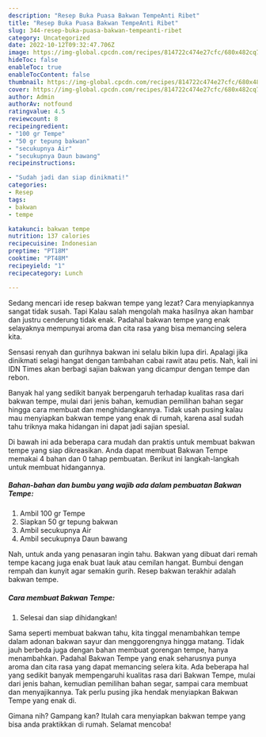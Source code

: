 ```yaml
---
description: "Resep Buka Puasa Bakwan TempeAnti Ribet"
title: "Resep Buka Puasa Bakwan TempeAnti Ribet"
slug: 344-resep-buka-puasa-bakwan-tempeanti-ribet
category: Uncategorized
date: 2022-10-12T09:32:47.706Z
image: https://img-global.cpcdn.com/recipes/814722c474e27cfc/680x482cq70/bakwan-tempe-foto-resep-utama.jpg
hideToc: false
enableToc: true
enableTocContent: false
thumbnail: https://img-global.cpcdn.com/recipes/814722c474e27cfc/680x482cq70/bakwan-tempe-foto-resep-utama.jpg
cover: https://img-global.cpcdn.com/recipes/814722c474e27cfc/680x482cq70/bakwan-tempe-foto-resep-utama.jpg
author: Admin
authorAv: notfound
ratingvalue: 4.5
reviewcount: 8
recipeingredient:
- "100 gr Tempe"
- "50 gr tepung bakwan"
- "secukupnya Air"
- "secukupnya Daun bawang"
recipeinstructions:

- "Sudah jadi dan siap dinikmati!"
categories:
- Resep
tags:
- bakwan
- tempe

katakunci: bakwan tempe 
nutrition: 137 calories
recipecuisine: Indonesian
preptime: "PT18M"
cooktime: "PT48M"
recipeyield: "1"
recipecategory: Lunch

---
```



Sedang mencari ide resep bakwan tempe yang lezat? Cara menyiapkannya sangat tidak susah. Tapi Kalau salah mengolah maka hasilnya akan hambar dan justru cenderung tidak enak. Padahal bakwan tempe yang enak selayaknya mempunyai aroma dan cita rasa yang bisa memancing selera kita.


Sensasi renyah dan gurihnya bakwan ini selalu bikin lupa diri. Apalagi jika dinikmati selagi hangat dengan tambahan cabai rawit atau petis. Nah, kali ini IDN Times akan berbagi sajian bakwan yang dicampur dengan tempe dan rebon.

Banyak hal yang sedikit banyak berpengaruh terhadap kualitas rasa dari bakwan tempe, mulai dari jenis bahan, kemudian pemilihan bahan segar hingga cara membuat dan menghidangkannya. Tidak usah pusing kalau mau menyiapkan bakwan tempe yang enak di rumah, karena asal sudah tahu triknya maka hidangan ini dapat jadi sajian spesial.


Di bawah ini ada beberapa cara mudah dan praktis untuk membuat bakwan tempe yang siap dikreasikan. Anda dapat membuat Bakwan Tempe memakai 4 bahan dan 0 tahap pembuatan. Berikut ini langkah-langkah untuk membuat hidangannya.

<!--inarticleads1-->

##### Bahan-bahan dan bumbu yang wajib ada dalam pembuatan Bakwan Tempe:

1. Ambil 100 gr Tempe
1. Siapkan 50 gr tepung bakwan
1. Ambil secukupnya Air
1. Ambil secukupnya Daun bawang


Nah, untuk anda yang penasaran ingin tahu. Bakwan yang dibuat dari remah tempe kacang juga enak buat lauk atau cemilan hangat. Bumbui dengan rempah dan kunyit agar semakin gurih. Resep bakwan terakhir adalah bakwan tempe. 

<!--inarticleads2-->

##### Cara membuat Bakwan Tempe:


1. Selesai dan siap dihidangkan!

Sama seperti membuat bakwan tahu, kita tinggal menambahkan tempe dalam adonan bakwan sayur dan menggorengnya hingga matang. Tidak jauh berbeda juga dengan bahan membuat gorengan tempe, hanya menambahkan. Padahal Bakwan Tempe yang enak seharusnya punya aroma dan cita rasa yang dapat memancing selera kita. Ada beberapa hal yang sedikit banyak mempengaruhi kualitas rasa dari Bakwan Tempe, mulai dari jenis bahan, kemudian pemilihan bahan segar, sampai cara membuat dan menyajikannya. Tak perlu pusing jika hendak menyiapkan Bakwan Tempe yang enak di. 

Gimana nih? Gampang kan? Itulah cara menyiapkan bakwan tempe yang bisa anda praktikkan di rumah. Selamat mencoba!
